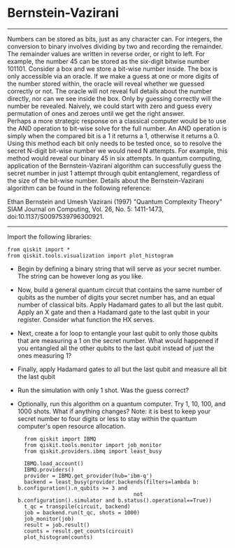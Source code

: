 # Bernstein-Vazirani
******************

 Numbers can be stored as bits, just as any character can.  For integers, the conversion to binary involves dividing by two and recording the remainder.  The remainder values are written in reverse order, or right to left.  For example, the number 45 can be stored as the six-digit bitwise number 101101.
   Consider a box and we store a bit-wise number inside.  The box is only accessible via an oracle.  If we make a guess at one or more digits of the number stored within, the oracle will reveal whether we guessed correctly or not.  The oracle will not reveal full details about the number directly, nor can we see inside the box.  Only by guessing correctly will the number be revealed.  Naively, we could start with zero and guess every permutation of ones and zeroes until we get the right answer.  
   Perhaps a more strategic response on a classical computer would be to use the AND operation to bit-wise solve for the full number.  An AND operation is simply when the compared bit is a 1 it returns a 1, otherwise it returns a 0.  Using this method each bit only needs to be tested once, so to resolve the secret N-digit bit-wise number we would need N attempts.  For example, this method would reveal our binary 45 in six attempts.  In quantum computing, application of the Bernstein-Vazirani algorithm can successfully guess the secret number in just 1 attempt through qubit entanglement, regardless of the size of the bit-wise number.  Details about the Bernstein-Vazirani algorithm can be found in the following reference: 

   Ethan Bernstein and Umesh Vazirani (1997) "Quantum Complexity Theory" SIAM Journal on Computing, Vol. 26, No. 5: 1411-1473, doi:10.1137/S0097539796300921.

---

Import the following libraries:

	from qiskit import *
	from qiskit.tools.visualization import plot_histogram

- Begin by defining a binary string that will serve as your secret number. The string can be however long as you like.

- Now, build a general quantum circuit that contains the same number of qubits as the number of digits your secret number has, and an equal number of classical bits. Apply Hadamard gates to all but the last qubit. Apply an X gate and then
a Hadamard gate to the last qubit in your register. Consider what function the
HX serves.

- Next, create a for loop to entangle your last qubit to only those qubits that
are measuring a 1 on the secret number. What would happened if you entangled
all the other qubits to the last qubit instead of just the ones measuring 1?

- Finally, apply Hadamard gates to all but the last qubit and measure all bit the last qubit

- Run the simulation with only 1 shot. Was the guess correct?

- Optionally, run this algorithm on a quantum computer. Try 1, 10, 100, and 1000 shots. What if anything changes? Note: it is best to keep your secret number to four digits or less to stay within the quantum computer's open resource
allocation.

		from qiskit import IBMQ
		from qiskit.tools.monitor import job_monitor
		from qiskit.providers.ibmq import least_busy

		IBMQ.load_account()
		IBMQ.providers()
		provider = IBMQ.get_provider(hub='ibm-q')
		backend = least_busy(provider.backends(filters=lambda b: b.configuration().n_qubits >= 3 and
		                                   not b.configuration().simulator and b.status().operational==True))
		t_qc = transpile(circuit, backend)
		job = backend.run(t_qc, shots = 1000)
		job_monitor(job)
		result = job.result()
		counts = result.get_counts(circuit)
		plot_histogram(counts)
